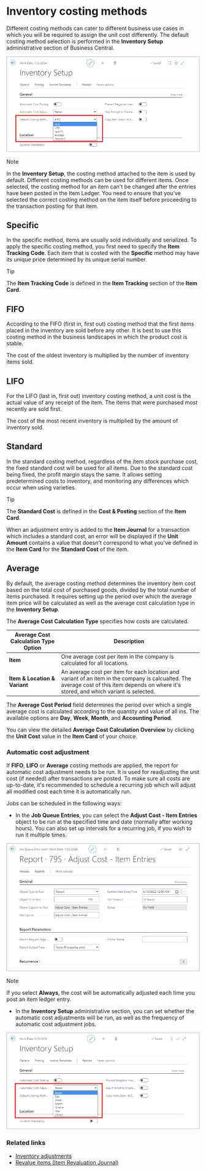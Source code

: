 # Inventory costing methods

Different costing methods can cater to different business use cases in which you will be required to assign the unit cost differently. The default costing method selection is performed in the **Inventory Setup** administrative section of Business Central.

![inventory_setup_costing_method_selection](../images/inventory_setup_costing_method_selection.PNG)

> [!Note]
> In the **Inventory Setup**, the costing method attached to the item is used by default. Different costing methods can be used for different items. Once selected, the costing method for an item can't be changed after the entries have been posted in the Item Ledger. You need to ensure that you've selected the correct costing method on the item itself before proceeding to the transaction posting for that item. 

## Specific

In the specific method, items are usually sold individually and serialized. To apply the specific costing method, you first need to specify the **Item Tracking Code**. Each item that is costed with the **Specific** method may have its unique price determined by its unique serial number. 

> [!Tip]
> The **Item Tracking Code** is defined in the **Item Tracking** section of the **Item Card**.

## FIFO

According to the FIFO (first in, first out) costing method that the first items placed in the inventory are sold before any other. It is best to use this costing method in the business landscapes in which the product cost is stable.

The cost of the oldest inventory is multiplied by the number of inventory items sold. 


## LIFO

For the LIFO (last in, first out) inventory costing method, a unit cost is the actual value of any receipt of the item. The items that were purchased most recently are sold first.

The cost of the most recent inventory is multiplied by the amount of inventory sold.

## Standard

In the standard costing method, regardless of the item stock purchase cost, the fixed standard cost will be used for all items. Due to the standard cost being fixed, the profit margin stays the same. It allows setting predetermined costs to inventory, and monitoring any differences which occur when using varieties. 

> [!Tip]
> The **Standard Cost** is defined in the **Cost & Posting** section of the **Item Card**.

When an adjustment entry is added to the **Item Journal** for a transaction which includes a standard cost, an error will be displayed if the **Unit Amount** contains a value that doesn't correspond to what you've defined in the **Item Card** for the **Standard Cost** of the item.

## Average

By default, the average costing method determines the inventory item cost based on the total cost of purchased goods, divided by the total number of items purchased. It requires setting up the period over which the average item price will be calculated as well as the average cost calculation type in the **Inventory Setup**. 

The **Average Cost Calculation Type** specifies how costs are calculated. 

| Average Cost Calculation Type Option      | Description |
| ----------- | ----------- |
| **Item**       | One average cost per item in the company is calculated for all locations.    |
| **Item & Location & Variant**   | An average cost per item for each location and variant of an item in the company is calcualted. The average cost of this item depends on where it's stored, and which variant is selected.       |

The **Average Cost Period** field determines the period over which a single average cost is calculated according to the quantity and value of all ins. The available options are **Day**, **Week**, **Month**, and **Accounting Period**.

You can view the detailed **Average Cost Calculation Overview** by clicking the **Unit Cost** value in the **Item Card** of your choice.

### Automatic cost adjustment

If **FIFO**, **LIFO** or **Average** costing methods are applied, the report for automatic cost adjustment needs to be run. It is used for readjusting the unit cost (if needed) after transactions are posted. To make sure all costs are up-to-date, it's recommended to schedule a recurring job which will adjust all modified cost each time it is automatically run. 

Jobs can be scheduled in the following ways:

- In the **Job Queue Entries**, you can select the **Adjust Cost - Item Entries** object to be run at the specified time and date (normally after working hours). You can also set up intervals for a recurring job, if you wish to run it multiple times.

<img src="../images/job_queue_entries_set_up_auto_cost_adjustment.PNG" width="600">

> [!Note]
> If you select **Always**, the cost will be automatically adjusted each time you post an item ledger entry.

- In the **Inventory Setup** administrative section, you can set whether the automatic cost adjustments will be run, as well as the frequency of automatic cost adjustment jobs.

<img src="../images/auto_cost_adjustment_intervals.PNG" width="600">


### Related links

- [Inventory adjustments](inventory_adjustments.md)
- [Revalue items (Item Revaluation Journal)](../howto/revaluation_journal.md)